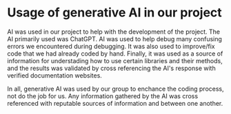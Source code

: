 # Usage of generative AI in our project

AI was used in our project to help with the development of the project.  The AI primarily used was ChatGPT.  AI was used to help debug many confusing errors we encountered during debugging.  It was also used to improve/fix code that we had already coded by hand.  Finally, it was used as a source of information for understading how to use certain libraries and their methods, and the results was validated by cross referencing the AI's response with verified documentation websites.

In all, generative AI was used by our group to enchance the coding process, not do the job for us.  Any information gathered by the AI was cross referenced with reputable sources of information and between one another.